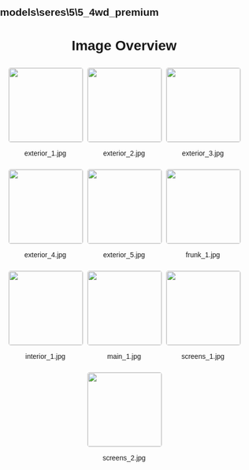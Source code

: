 ## models\seres\5\5_4wd_premium
<style>
    body {
        font-family: Arial, sans-serif;
        margin: 0;
        padding: 0;
    }
    .image-gallery {
        display: flex;
        flex-wrap: wrap;
        gap: 10px;
        justify-content: center;
        padding: 10px;
    }
    .image-gallery img {
        width: 150px;
        height: auto;
        border: 1px solid #ddd;
        border-radius: 5px;
    }
    .image-gallery div {
        flex: 1 1 calc(33.333% - 20px); /* Three images per row on large screens */
        max-width: 150px;
        text-align: center;
    }
    @media (max-width: 768px) {
        .image-gallery div {
            flex: 1 1 calc(50% - 20px); /* Two images per row on medium screens */
        }
    }
    @media (max-width: 480px) {
        .image-gallery div {
            flex: 1 1 100%; /* One image per row on small screens */
        }
    }
</style>
<h1 style ="text-align: center;"> Image Overview </h1> <div class="image-gallery">
<div>
<img src="https://media.evkx.net/multimedia/models/seres/5/5_4wd_premium/exterior_1_st.jpg">
<p>exterior_1.jpg</p>
</div>
<div>
<img src="https://media.evkx.net/multimedia/models/seres/5/5_4wd_premium/exterior_2_st.jpg">
<p>exterior_2.jpg</p>
</div>
<div>
<img src="https://media.evkx.net/multimedia/models/seres/5/5_4wd_premium/exterior_3_st.jpg">
<p>exterior_3.jpg</p>
</div>
<div>
<img src="https://media.evkx.net/multimedia/models/seres/5/5_4wd_premium/exterior_4_st.jpg">
<p>exterior_4.jpg</p>
</div>
<div>
<img src="https://media.evkx.net/multimedia/models/seres/5/5_4wd_premium/exterior_5_st.jpg">
<p>exterior_5.jpg</p>
</div>
<div>
<img src="https://media.evkx.net/multimedia/models/seres/5/5_4wd_premium/frunk_1_st.jpg">
<p>frunk_1.jpg</p>
</div>
<div>
<img src="https://media.evkx.net/multimedia/models/seres/5/5_4wd_premium/interior_1_st.jpg">
<p>interior_1.jpg</p>
</div>
<div>
<img src="https://media.evkx.net/multimedia/models/seres/5/5_4wd_premium/main_1_st.jpg">
<p>main_1.jpg</p>
</div>
<div>
<img src="https://media.evkx.net/multimedia/models/seres/5/5_4wd_premium/screens_1_st.jpg">
<p>screens_1.jpg</p>
</div>
<div>
<img src="https://media.evkx.net/multimedia/models/seres/5/5_4wd_premium/screens_2_st.jpg">
<p>screens_2.jpg</p>
</div>
</div>

